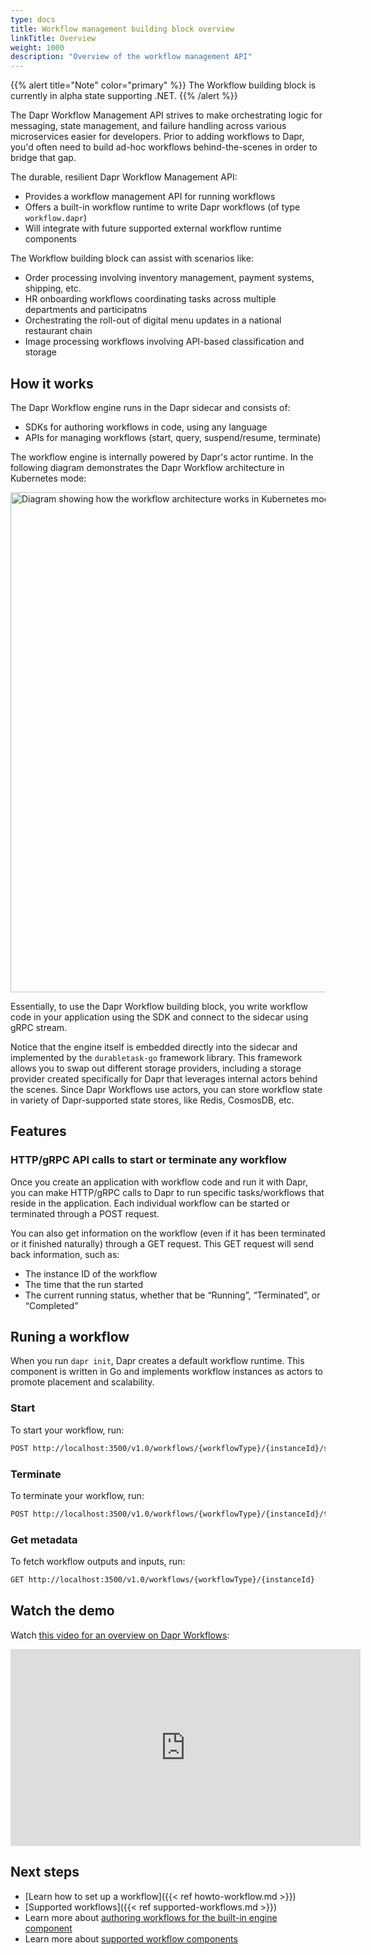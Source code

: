 ```yaml
---
type: docs
title: Workflow management building block overview
linkTitle: Overview
weight: 1000
description: "Overview of the workflow management API"
---
```


{{% alert title="Note" color="primary" %}}
The Workflow building block is currently in alpha state supporting .NET. 
{{% /alert %}}

The Dapr Workflow Management API strives to make orchestrating logic for messaging, state management, and failure handling across various microservices easier for developers. Prior to adding workflows to Dapr, you'd often need to build ad-hoc workflows behind-the-scenes in order to bridge that gap. 

The durable, resilient Dapr Workflow Management API:

- Provides a workflow management API for running workflows
- Offers a built-in workflow runtime to write Dapr workflows (of type `workflow.dapr`)
- Will integrate with future supported external workflow runtime components

The Workflow building block can assist with scenarios like:
- Order processing involving inventory management, payment systems, shipping, etc.
- HR onboarding workflows coordinating tasks across multiple departments and participatns
- Orchestrating the roll-out of digital menu updates in a national restaurant chain
- Image processing workflows involving API-based classification and storage

## How it works

The Dapr Workflow engine runs in the Dapr sidecar and consists of:
- SDKs for authoring workflows in code, using any language
- APIs for managing workflows (start, query, suspend/resume, terminate)

The workflow engine is internally powered by Dapr's actor runtime. In the following diagram demonstrates the Dapr Workflow architecture in Kubernetes mode:

<img src="/images/workflow-overview/workflows-architecture-k8s.png" width=800 alt="Diagram showing how the workflow architecture works in Kubernetes mode">

Essentially, to use the Dapr Workflow building block, you write workflow code in your application using the SDK and connect to the sidecar using gRPC stream.

Notice that the engine itself is embedded directly into the sidecar and implemented by the `durabletask-go` framework library. This framework allows you to swap out different storage providers, including a storage provider created specifically for Dapr that leverages internal actors behind the scenes. Since Dapr Workflows use actors, you can store workflow state in variety of Dapr-supported state stores, like Redis, CosmosDB, etc.

## Features

### HTTP/gRPC API calls to start or terminate any workflow

Once you create an application with workflow code and run it with Dapr, you can make HTTP/gRPC calls to Dapr to run specific tasks/workflows that reside in the application. Each individual workflow can be started or terminated through a POST request. 

You can also get information on the workflow (even if it has been terminated or it finished naturally) through a GET request. This GET request will send back information, such as:
- The instance ID of the workflow
- The time that the run started
- The current running status, whether that be “Running”, “Terminated”, or “Completed”

## Runing a workflow
When you run `dapr init`, Dapr creates a default workflow runtime. This component is written in Go and implements workflow instances as actors to promote placement and scalability.

### Start

To start your workflow, run:

```bash
POST http://localhost:3500/v1.0/workflows/{workflowType}/{instanceId}/start
```

### Terminate

To terminate your workflow, run:

```bash
POST http://localhost:3500/v1.0/workflows/{workflowType}/{instanceId}/terminate
```

### Get metadata

To fetch workflow outputs and inputs, run:

```bash
GET http://localhost:3500/v1.0/workflows/{workflowType}/{instanceId}
```

## Watch the demo

Watch [this video for an overview on Dapr Workflows](https://youtu.be/s1p9MNl4VGo?t=131):

<iframe width="560" height="315" src="https://www.youtube-nocookie.com/embed/s1p9MNl4VGo?start=131" title="YouTube video player" frameborder="0" allow="accelerometer; autoplay; clipboard-write; encrypted-media; gyroscope; picture-in-picture; web-share" allowfullscreen></iframe>

## Next steps

- [Learn how to set up a workflow]({{< ref howto-workflow.md >}})
- [Supported workflows]({{< ref supported-workflows.md >}})
- Learn more about [authoring workflows for the built-in engine component]()
- Learn more about [supported workflow components]()
